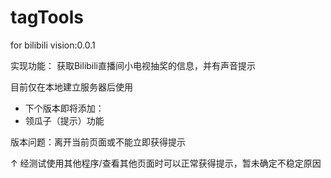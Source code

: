 # tagTools
for bilibili
vision:0.0.1

实现功能：
  获取Bilibili直播间小电视抽奖的信息，并有声音提示

目前仅在本地建立服务器后使用
*	下个版本即将添加：
*	领瓜子（提示）功能

版本问题：离开当前页面或不能立即获得提示 

↑ 经测试使用其他程序/查看其他页面时可以正常获得提示，暂未确定不稳定原因
